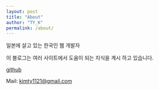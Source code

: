 ```yaml
---
layout: post
title: "About"
author: "TY_K"
permalink: /about/
---
```


일본에 살고 있는 한국인 웹 개발자  

이 블로그는 여러 사이트에서 도움이 되는 지식을 계시 하고 있습니다.

[github](https://github.com/fure0)  

Mail: kimty1121@gmail.com

